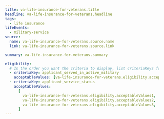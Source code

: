 ```yaml
---
title: va-life-insurance-for-veterans.title
headline: va-life-insurance-for-veterans.headline
tags:
  - life insurance
lifeEvents:
  - military-service
source:
  name: va-life-insurance-for-veterans.source.name
  link: va-life-insurance-for-veterans.source.link

summary: va-life-insurance-for-veterans.summary

eligibility:
  # In the order you want the criteria to display, list criteriaKeys from the csv here, each followed by a comma-separated list of which values indicate eligibility for that criteria. Wrap individual values in quotes if they have inner commas.
  - criteriaKey: applicant_served_in_active_military
    acceptableValues: [va-life-insurance-for-veterans.eligibility.acceptableValues]
  - criteriaKey: applicant_service_status
    acceptableValues:
      [
        va-life-insurance-for-veterans.eligibility.acceptableValues1,
        va-life-insurance-for-veterans.eligibility.acceptableValues2,
        va-life-insurance-for-veterans.eligibility.acceptableValues3,
      ]
---
```

